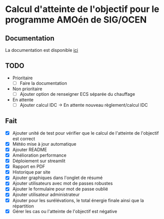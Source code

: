 # Calcul d'atteinte de l'objectif pour le programme AMOén de SIG/OCEN

## Documentation

La documentation est disponible [ici](docs/documentation.md)

## TODO

- Prioritaire
  - [ ] Faire la documentation

- Non prioritaire
  - [ ] Ajouter option de renseigner ECS séparée du chauffage

- En attente
  - [ ] Ajouter calcul IDC → En attente nouveau règlement/calcul IDC  

## Fait

- [x] Ajouter unité de test pour vérifier que le calcul de l'atteinte de l'objectif est correct
- [x] Météo mise à jour automatique
- [x] Ajouter README
- [x] Amélioration performance
- [x] Déploiement sur streamlit
- [x] Rapport en PDF
- [x] Historique par site
- [x] Ajouter graphiques dans l'onglet de résumé
- [x] Ajouter utilisateurs avec mot de passes robustes
- [x] Ajouter le formulaire pour mot de passe oublié
- [X] Ajouter utilisateur administrateur
- [X] Ajouter pour les surélévations, le total énergie finale ainsi que la répartition
- [X] Gérer les cas ou l'atteinte de l'objectif est négative
